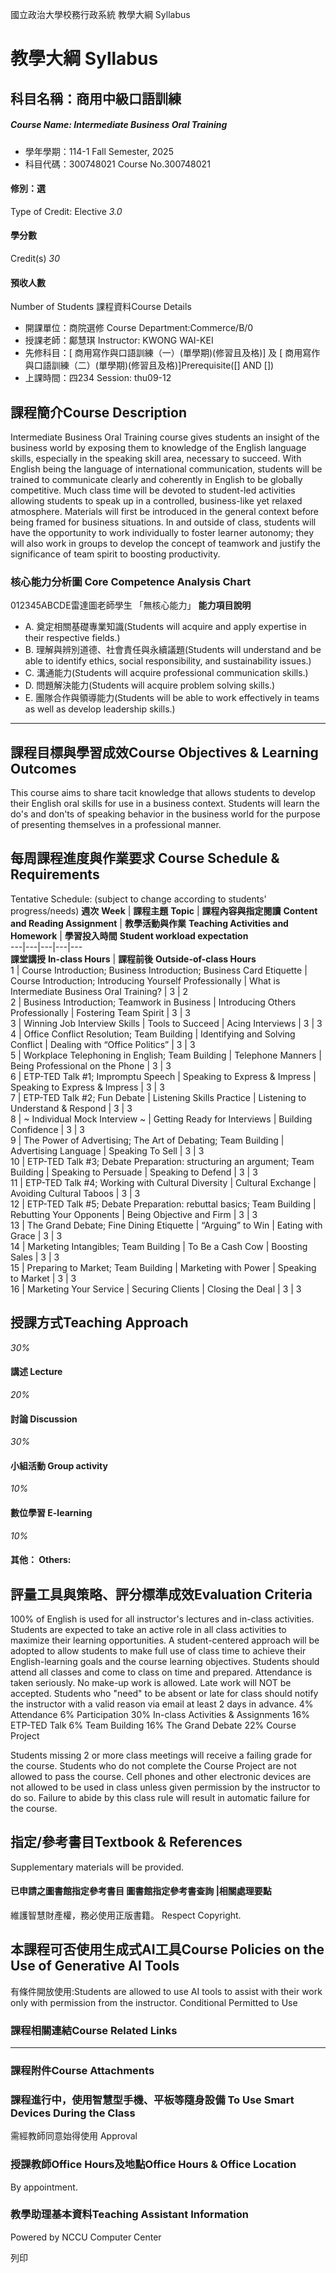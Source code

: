 國立政治大學校務行政系統 教學大綱 Syllabus
# 教學大綱 Syllabus
##  科目名稱：商用中級口語訓練
#####  Course Name: Intermediate Business Oral Training
  * 學年學期：114-1 Fall Semester, 2025 
  * 科目代碼：300748021 Course No.300748021


#### 修別：選
Type of Credit: Elective 
_3.0_
#### 學分數
Credit(s)
_30_
#### 預收人數
Number of Students
課程資料Course Details
  * 開課單位：商院選修 Course Department:Commerce/B/0 
  * 授課老師：鄺慧琪 Instructor: KWONG WAI-KEI 
  * 先修科目：[ 商用寫作與口語訓練（一）(單學期)(修習且及格)] 及 [ 商用寫作與口語訓練（二）(單學期)(修習且及格)]Prerequisite([] AND [])
  * 上課時間：四234 Session: thu09-12


##  課程簡介Course Description
Intermediate Business Oral Training course gives students an insight of the business world by exposing them to knowledge of the English language skills, especially in the speaking skill area, necessary to succeed. With English being the language of international communication, students will be trained to communicate clearly and coherently in English to be globally competitive.
Much class time will be devoted to student-led activities allowing students to speak up in a controlled, business-like yet relaxed atmosphere. Materials will first be introduced in the general context before being framed for business situations. In and outside of class, students will have the opportunity to work individually to foster learner autonomy; they will also work in groups to develop the concept of teamwork and justify the significance of team spirit to boosting productivity.
###  核心能力分析圖 Core Competence Analysis Chart
012345ABCDE雷達圖老師學生
「無核心能力」 
**能力項目說明**
  * A. 奠定相關基礎專業知識(Students will acquire and apply expertise in their respective fields.)
  * B. 理解與辨別道德、社會責任與永續議題(Students will understand and be able to identify ethics, social responsibility, and sustainability issues.)
  * C. 溝通能力(Students will acquire professional communication skills.)
  * D. 問題解決能力(Students will acquire problem solving skills.)
  * E. 團隊合作與領導能力(Students will be able to work effectively in teams as well as develop leadership skills.)


* * *
##  課程目標與學習成效Course Objectives & Learning Outcomes 
This course aims to share tacit knowledge that allows students to develop their English oral skills for use in a business context. Students will learn the do's and don'ts of speaking behavior in the business world for the purpose of presenting themselves in a professional manner.
##  每周課程進度與作業要求 Course Schedule & Requirements
Tentative Schedule: (subject to change according to students' progress/needs)
**週次** **Week** |  **課程主題** **Topic** |  **課程內容與指定閱讀** **Content and Reading Assignment** |  **教學活動與作業** **Teaching Activities and Homework** |  **學習投入時間** **Student workload expectation**  
---|---|---|---|---  
**課堂講授** **In-class Hours** |  **課程前後** **Outside-of-class Hours**  
1 |  Course Introduction; Business Introduction; Business Card Etiquette |  Course Introduction; Introducing Yourself Professionally |  What is Intermediate Business Oral Training? |  3 |  2  
2 |  Business Introduction; Teamwork in Business |  Introducing Others Professionally |  Fostering Team Spirit |  3 |  3  
3 |  Winning Job Interview Skills |  Tools to Succeed |  Acing Interviews |  3 |  3  
4 |  Office Conflict Resolution; Team Building |  Identifying and Solving Conflict |  Dealing with “Office Politics” |  3 |  3  
5 |  Workplace Telephoning in English; Team Building |  Telephone Manners |  Being Professional on the Phone |  3 |  3  
6 |  ETP-TED Talk #1; Impromptu Speech |  Speaking to Express & Impress |  Speaking to Express & Impress |  3 |  3  
7 |  ETP-TED Talk #2; Fun Debate |  Listening Skills Practice |  Listening to Understand & Respond |  3 |  3  
8 |  ~ Individual Mock Interview ~ |  Getting Ready for Interviews |  Building Confidence |  3 |  3  
9 |  The Power of Advertising; The Art of Debating; Team Building |  Advertising Language |  Speaking To Sell |  3 |  3  
10 |  ETP-TED Talk #3; Debate Preparation: structuring an argument; Team Building |  Speaking to Persuade |  Speaking to Defend |  3 |  3  
11 |  ETP-TED Talk #4; Working with Cultural Diversity |  Cultural Exchange |  Avoiding Cultural Taboos |  3 |  3  
12 |  ETP-TED Talk #5; Debate Preparation: rebuttal basics; Team Building |  Rebutting Your Opponents |  Being Objective and Firm |  3 |  3  
13 |  The Grand Debate; Fine Dining Etiquette |  “Arguing” to Win |  Eating with Grace |  3 |  3  
14 |  Marketing Intangibles; Team Building  |  To Be a Cash Cow |  Boosting Sales |  3 |  3  
15 |  Preparing to Market; Team Building |  Marketing with Power |  Speaking to Market |  3 |  3  
16 |  Marketing Your Service |  Securing Clients |  Closing the Deal |  3 |  3  
##  授課方式Teaching Approach
_30%_
####  講述 Lecture
_20%_
####  討論 Discussion
_30%_
####  小組活動 Group activity
_10%_
####  數位學習 E-learning
_10%_
####  其他： Others:
##  評量工具與策略、評分標準成效Evaluation Criteria
100% of English is used for all instructor's lectures and in-class activities. Students are expected to take an active role in all class activities to maximize their learning opportunities. A student-centered approach will be adopted to allow students to make full use of class time to achieve their English-learning goals and the course learning objectives.
Students should attend all classes and come to class on time and prepared. Attendance is taken seriously. No make-up work is allowed. Late work will NOT be accepted. Students who "need" to be absent or late for class should notify the instructor with a valid reason via email at least 2 days in advance. 
4% Attendance 
6% Participation 
30% In-class Activities & Assignments
16% ETP-TED Talk
6% Team Building
16% The Grand Debate
22% Course Project 
  
Students missing 2 or more class meetings will receive a failing grade for the course. Students who do not complete the Course Project are not allowed to pass the course.
Cell phones and other electronic devices are not allowed to be used in class unless given permission by the instructor to do so. Failure to abide by this class rule will result in automatic failure for the course.
##  指定/參考書目Textbook & References
Supplementary materials will be provided.
####  已申請之圖書館指定參考書目  圖書館指定參考書查詢 |相關處理要點
維護智慧財產權，務必使用正版書籍。 Respect Copyright.
##  本課程可否使用生成式AI工具Course Policies on the Use of Generative AI Tools
有條件開放使用:Students are allowed to use AI tools to assist with their work only with permission from the instructor. Conditional Permitted to Use 
###  課程相關連結Course Related Links
* * *
###  課程附件Course Attachments
###  課程進行中，使用智慧型手機、平板等隨身設備 To Use Smart Devices During the Class
需經教師同意始得使用  Approval
###  授課教師Office Hours及地點Office Hours & Office Location
By appointment.
###  教學助理基本資料Teaching Assistant Information
Powered by NCCU Computer Center
  
列印
